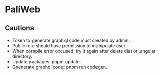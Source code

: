# PaliWeb

## Cautions

- Token to generate graphql code must created by admin.
- Public role should have permission to manipulate user.
- When compile error occused, try it again after delete dist or .angular directory.
- Update packages: pnpm update.
- Gnenerate graphql code: pnpm run codegen.
